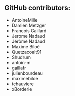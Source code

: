 GitHub contributors:
--------------------------------
 - AntoineMille
 - Damien Metzger
 - Francois Gaillard
 - Jerome Nadaud
 - Jérôme Nadaud
 - Maxime Biloé
 - Quetzacoalt91
 - Shudrum
 - antoin-m
 - gaillafr
 - julienbourdeau
 - maximebiloe
 - tchauviere
 - xBorderie
